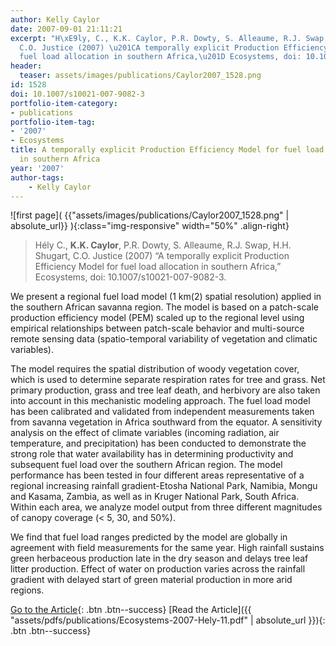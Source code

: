 ```yaml
---
author: Kelly Caylor
date: 2007-09-01 21:11:21
excerpt: "H\xE9ly, C., K.K. Caylor, P.R. Dowty, S. Alleaume, R.J. Swap, H.H. Shugart,
  C.O. Justice (2007) \u201CA temporally explicit Production Efficiency Model for
  fuel load allocation in southern Africa,\u201D Ecosystems, doi: 10.1007/s10021-007-9082-3."
header:
  teaser: assets/images/publications/Caylor2007_1528.png
id: 1528
doi: 10.1007/s10021-007-9082-3
portfolio-item-category:
- publications
portfolio-item-tag:
- '2007'
- Ecosystems
title: A temporally explicit Production Efficiency Model for fuel load allocation
  in southern Africa
year: '2007'
author-tags:
    - Kelly Caylor
---
```


![first page]( {{"assets/images/publications/Caylor2007_1528.png" | absolute_url}} ){:class="img-responsive" width="50%" .align-right}

> Hély C., **K.K. Caylor**, P.R. Dowty, S. Alleaume, R.J. Swap, H.H. Shugart, C.O. Justice (2007) “A temporally explicit Production Efficiency Model for fuel load allocation in southern Africa,” Ecosystems, doi: 10.1007/s10021-007-9082-3.


We present a regional fuel load model (1 km(2) spatial resolution) applied in the southern African savanna region. The model is based on a patch-scale production efficiency model (PEM) scaled up to the regional level using empirical relationships between patch-scale behavior and multi-source remote sensing data (spatio-temporal variability of vegetation and climatic variables).

The model requires the spatial distribution of woody vegetation cover, which is used to determine separate respiration rates for tree and grass. Net primary production, grass and tree leaf death, and herbivory are also taken into account in this mechanistic modeling approach. The fuel load model has been calibrated and validated from independent measurements taken from savanna vegetation in Africa southward from the equator. A sensitivity analysis on the effect of climate variables (incoming radiation, air temperature, and precipitation) has been conducted to demonstrate the strong role that water availability has in determining productivity and subsequent fuel load over the southern African region. The model performance has been tested in four different areas representative of a regional increasing rainfall gradient-Etosha National Park, Namibia, Mongu and Kasama, Zambia, as well as in Kruger National Park, South Africa. Within each area, we analyze model output from three different magnitudes of canopy coverage (< 5, 30, and 50%).

We find that fuel load ranges predicted by the model are globally in agreement with field measurements for the same year. High rainfall sustains green herbaceous production late in the dry season and delays tree leaf litter production. Effect of water on production varies across the rainfall gradient with delayed start of green material production in more arid regions.


[Go to the Article](http://dx.doi.org/10.1007/s10021-007-9082-3){: .btn .btn--success} [Read the Article]({{ "assets/pdfs/publications/Ecosystems-2007-Hely-11.pdf" | absolute_url }}){: .btn .btn--success}